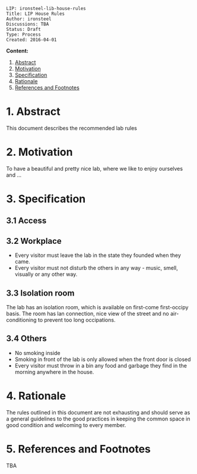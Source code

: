 ```
LIP: ironsteel-lib-house-rules
Title: LIP House Rules 
Author: ironsteel
Discussions: TBA 
Status: Draft
Type: Process
Created: 2016-04-01
```


**Content:**

1. [Abstract](#1-abstract)
2. [Motivation](#2-motivation)
3. [Specification](#3-specification)
4. [Rationale](#4-rationale)
5. [References and Footnotes](#5-references-and-footnotes)


# 1. Abstract

This document describes the recommended lab rules

# 2. Motivation

To have a beautiful and pretty nice lab, where we like to enjoy ourselves and ...

# 3. Specification

## 3.1 Access
## 3.2 Workplace

* Every visitor must leave the lab in the state they founded when they came.
* Every visitor must not disturb the others in any way - music, smell, visually or any other way.

## 3.3 Isolation room
The lab has an isolation room, which is available on first-come first-occipy basis. The room has lan connection, nice view of the street and no air-conditioning to prevent too long occipations.

## 3.4 Others

* No smoking inside
* Smoking in front of the lab is only allowed when the front door is closed
* Every visitor must throw in a bin any food and garbage they find in the morning anywhere in the house.

# 4. Rationale

The rules outlined in this document are not exhausting and should serve as a general guidelines to the good practices in keeping the common space in good condition and welcoming to every member.


# 5. References and Footnotes

TBA
